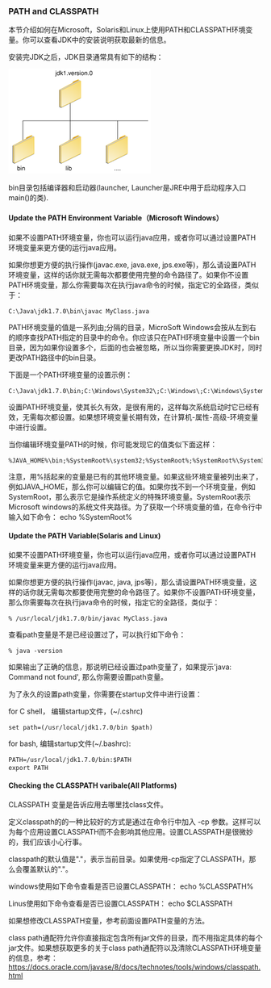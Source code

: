 ### PATH and CLASSPATH


本节介绍如何在Microsoft，Solaris和Linux上使用PATH和CLASSPATH环境变量。你可以查看JDK中的安装说明获取最新的信息。


安装完JDK之后，JDK目录通常具有如下的结构：

![](environment-directories.gif)


bin目录包括编译器和启动器(launcher, Launcher是JRE中用于启动程序入口main()的类).


#### Update the PATH Environment Variable（Microsoft Windows）

如果不设置PATH环境变量，你也可以运行java应用，或者你可以通过设置PATH环境变量来更方便的运行java应用。


如果你想更方便的执行操作(javac.exe, java.exe, jps.exe等)，那么请设置PATH环境变量，这样的话你就无需每次都要使用完整的命令路径了。如果你不设置PATH环境变量，那么你需要每次在执行java命令的时候，指定它的全路径，类似于：

```
C:\Java\jdk1.7.0\bin\javac MyClass.java

```

PATH环境变量的值是一系列由;分隔的目录，MicroSoft Windows会按从左到右的顺序查找PATH指定的目录中的命令。你应该只在PATH环境变量中设置一个bin目录，因为如果你设置多个，后面的也会被忽略，所以当你需要更换JDK时，同时更改PATH路径中的bin目录。


下面是一个PATH环境变量的设置示例：


```
C:\Java\jdk1.7.0\bin;C:\Windows\System32\;C:\Windows\;C:\Windows\System32\Wbem;D:\mysql\5.7\bin

```

设置PATH环境变量，使其长久有效，是很有用的，这样每次系统启动时它已经有效，无需每次都设置。如果想环境变量长期有效，在计算机-属性-高级-环境变量中进行设置。


当你编辑环境变量PATH的时候，你可能发现它的值类似下面这样：

```
%JAVA_HOME%\bin;%SystemRoot%\system32;%SystemRoot%;%SystemRoot%\System32\Wbem

```

注意，用%括起来的变量是已有的其他环境变量。如果这些环境变量被列出来了，例如JAVA_HOME，那么你可以编辑它的值。如果你找不到一个环境变量，例如SystemRoot，那么表示它是操作系统定义的特殊环境变量。SystemRoot表示Microsoft windows的系统文件夹路径。为了获取一个环境变量的值，在命令行中输入如下命令：   echo %SystemRoot%


#### Update the PATH Variable(Solaris and Linux)


如果不设置PATH环境变量，你也可以运行java应用，或者你可以通过设置PATH环境变量来更方便的运行java应用。


如果你想更方便的执行操作(javac, java, jps等)，那么请设置PATH环境变量，这样的话你就无需每次都要使用完整的命令路径了。如果你不设置PATH环境变量，那么你需要每次在执行java命令的时候，指定它的全路径，类似于：


```
% /usr/local/jdk1.7.0/bin/javac MyClass.java

```

查看path变量是不是已经设置过了，可以执行如下命令：

```
% java -version

```

如果输出了正确的信息，那说明已经设置过path变量了，如果提示'java: Command not found', 那么你需要设置path变量。


为了永久的设置path变量，你需要在startup文件中进行设置：

for C shell， 编辑startup文件，(~/.cshrc)

```
set path=(/usr/local/jdk1.7.0/bin $path)

```

for bash, 编辑startup文件(~/.bashrc):

```
PATH=/usr/local/jdk1.7.0/bin:$PATH
export PATH

```


#### Checking the CLASSPATH varibale(All Platforms)


CLASSPATH 变量是告诉应用去哪里找class文件。

定义classpath的的一种比较好的方式是通过在命令行中加入 -cp 参数。这样可以为每个应用设置CLASSPATH而不会影响其他应用。设置CLASSPATH是很微妙的，我们应该小心行事。


classpath的默认值是"."，表示当前目录。如果使用-cp指定了CLASSPATH，那么会覆盖默认的"."。


windows使用如下命令查看是否已设置CLASSPATH：  echo %CLASSPATH%

Linus使用如下命令查看是否已设置CLASSPATH： echo $CLASSPATH


如果想修改CLASSPATH变量，参考前面设置PATH变量的方法。


class path通配符允许你直接指定包含所有jar文件的目录，而不用指定具体的每个jar文件。如果想获取更多的关于class path通配符以及清除CLASSPATH环境变量的信息，参考： https://docs.oracle.com/javase/8/docs/technotes/tools/windows/classpath.html












































